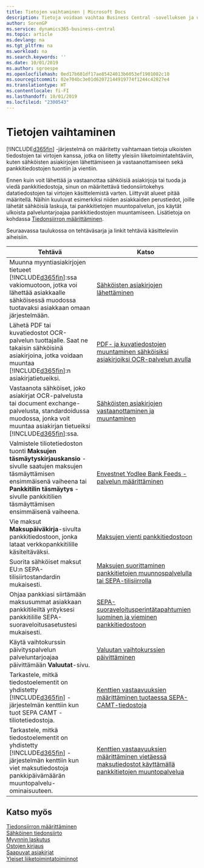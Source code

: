 ```yaml
---
title: Tietojen vaihtaminen | Microsoft Docs
description: Tietoja voidaan vaihtaa Business Central -sovelluksen ja ulkoisten tiedostojen tai sellaisten virtojen kanssa, jotka on liitetty yleisiin liiketoimintatehtäviin, kuten sähköisten asiakirjojen lähettämiseen ja vastaanottamiseen sekä pankkitiedostojen tuontiin ja vientiin.
author: SorenGP
ms.service: dynamics365-business-central
ms.topic: article
ms.devlang: na
ms.tgt_pltfrm: na
ms.workload: na
ms.search.keywords: ''
ms.date: 10/01/2019
ms.author: sgroespe
ms.openlocfilehash: 0ed17b601df17ae85424013b6053ef1901082c10
ms.sourcegitcommit: 02e704bc3e01d62072144919774f1244c42827e4
ms.translationtype: HT
ms.contentlocale: fi-FI
ms.lasthandoff: 10/01/2019
ms.locfileid: "2300543"
---
```

# <a name="exchanging-data"></a>Tietojen vaihtaminen
[!INCLUDE[d365fin](includes/d365fin_md.md)] -järjestelmä on määritetty vaihtamaan tietoja ulkoisten tiedostojen tai virtojen kanssa, jotka on liitetty yleisiin liiketoimintatehtäviin, kuten sähköisten asiakirjojen lähettämiseen ja vastaanottamiseen sekä pankkitiedostojen tuontiin ja vientiin.  

Ennen kuin voit lähettää ja vastaanottaa sähköisiä asiakirjoja tai tuoda ja viedä pankkitiedostoja, sinun on määritettävä tiedonsiirtokehys datatiedostojen tai virtojen käsittelemistä varten. Liittyvät alueet pitää määritellä. Näihin kuuluvat esimerkiksi niiden asiakkaiden perustiedot, joille lähetät sähköisiä laskuja, tai pankkitietojen muuntopalvelun, jos käytät ulkoista palveluntarjoajaa pankkitiedostojen muuntamiseen. Lisätietoja on kohdassa [Tiedonsiirron määrittäminen](across-set-up-data-exchange.md).  

 Seuraavassa taulukossa on tehtäväsarja ja linkit tehtäviä käsitteleviin aiheisiin.  

|**Tehtävä**|**Katso**|  
|------------|-------------|  
|Muunna myyntiasiakirjojen tietueet [!INCLUDE[d365fin](includes/d365fin_md.md)]:ssa vakiomuotoon, jotka voi lähettää asiakkaalle sähköisessä muodossa tuotavaksi asiakkaan omaan järjestelmään.|[Sähköisten asiakirjojen lähettäminen](sales-how-to-send-electronic-documents.md)|  
|Lähetä PDF tai kuvatiedostot OCR-palvelun tuottajalle. Saat ne takaisin sähköisinä asiakirjoina, jotka voidaan muuntaa [!INCLUDE[d365fin](includes/d365fin_md.md)]:n asiakirjatietueiksi.|[PDF- ja kuvatiedostojen muuntaminen sähköisiksi asiakirjoiksi OCR-palvelun avulla](across-how-use-ocr-pdf-images-files.md)|  
|Vastaanota sähköiset, joko asiakirjat OCR-palvelusta tai document exchange-palvelusta, standardoidussa muodossa, jonka voit muuntaa asiakirjan tietueiksi [!INCLUDE[d365fin](includes/d365fin_md.md)]:ssa.|[Sähköisten asiakirjojen vastaanottaminen ja muuntaminen](purchasing-how-to-receive-and-convert-electronic-documents.md)|  
|Valmistele tiliotetiedoston tuonti **Maksujen täsmäytyskirjauskansio** -sivulle saatujen maksujen täsmäyttämisen ensimmäisenä vaiheena tai **Pankkitilin täsmäytys** -sivulle pankkitilien täsmäyttämisen ensimmäisenä vaiheena.|[Envestnet Yodlee Bank Feeds -palvelun määrittäminen](bank-how-setup-bank-statement-service.md)|  
|Vie maksut **Maksupäiväkirja**-sivulta pankkitiedostoon, jonka lataat verkkopankkitilille käsiteltäväksi.|[Maksujen vienti pankkitiedostoon](payables-how-export-payments-bank-file.md)|
|Suorita sähköiset maksut EU:n SEPA-tilisiirtostandardin mukaisesti.|[Maksujen suorittaminen pankkitietojen muunnospalvelulla tai SEPA-tilisiirrolla](finance-make-payments-with-bank-data-conversion-service-or-sepa-credit-transfer.md)|  
|Ohjaa pankkiasi siirtämään maksusummat asiakkaan pankkitileiltä yrityksesi pankkitilille SEPA-suoraveloitusasetustesi mukaisesti.|[SEPA-suoraveloitusperintätapahtumien luominen ja vieminen pankkitiedostoon](finance-how-create-sepa-direct-debit-collection-entries-export-bank-file.md)|  
|Käytä vaihtokurssin päivityspalvelun palveluntarjoajaa päivittämään **Valuutat**-sivu.|[Valuutan vaihtokurssien päivittäminen](finance-how-update-currencies.md)|  
|Tarkastele, mitkä tiedostoelementit on yhdistetty [!INCLUDE[d365fin](includes/d365fin_md.md)] -järjestelmän kenttiin kun tuot SEPA CAMT -tiliotetiedostoja.|[Kenttien vastaavuuksien määrittäminen tuotaessa SEPA-CAMT-tiedostoja](across-field-mapping-when-importing-sepa-camt-files.md)|  
|Tarkastele, mitkä tiedostoelementit on yhdistetty [!INCLUDE[d365fin](includes/d365fin_md.md)] -järjestelmän kenttiin kun viet maksutiedostoja pankkipäivämäärän muuntopalvelu-ominaisuuteen.|[Kenttien vastaavuuksien määrittäminen vietäessä maksutiedostot käyttämällä pankkitietojen muuntopalvelua](across-field-mapping-when-exporting-payment-files-using-bank-data-conversion-service.md)|  

## <a name="see-also"></a>Katso myös  
[Tiedonsiirron määrittäminen](across-set-up-data-exchange.md)  
[Sähköinen tiedonsiirto](across-data-exchange.md)  
[Myynnin laskutus](sales-how-invoice-sales.md)   
[Ostojen kirjaus](purchasing-how-record-purchases.md)  
[Saapuvat asiakirjat](across-income-documents.md)  
[Yleiset liiketoimintatoiminnot](ui-across-business-areas.md)  
